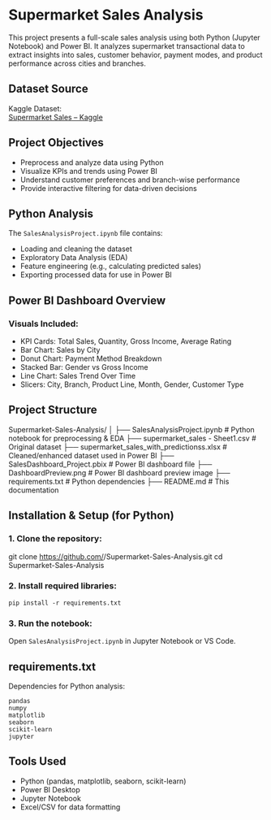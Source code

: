 # Supermarket Sales Analysis

This project presents a full-scale sales analysis using both Python (Jupyter Notebook) and Power BI. It analyzes supermarket transactional data to extract insights into sales, customer behavior, payment modes, and product performance across cities and branches.

## Dataset Source

Kaggle Dataset:  
[Supermarket Sales – Kaggle](https://www.kaggle.com/datasets/faresashraf1001/supermarket-sales)

## Project Objectives

- Preprocess and analyze data using Python
- Visualize KPIs and trends using Power BI
- Understand customer preferences and branch-wise performance
- Provide interactive filtering for data-driven decisions

## Python Analysis

The `SalesAnalysisProject.ipynb` file contains:

- Loading and cleaning the dataset
- Exploratory Data Analysis (EDA)
- Feature engineering (e.g., calculating predicted sales)
- Exporting processed data for use in Power BI

## Power BI Dashboard Overview

### Visuals Included:
- KPI Cards: Total Sales, Quantity, Gross Income, Average Rating
- Bar Chart: Sales by City
- Donut Chart: Payment Method Breakdown
- Stacked Bar: Gender vs Gross Income
- Line Chart: Sales Trend Over Time
- Slicers: City, Branch, Product Line, Month, Gender, Customer Type


## Project Structure

Supermarket-Sales-Analysis/
│
├── SalesAnalysisProject.ipynb              # Python notebook for preprocessing & EDA
├── supermarket_sales - Sheet1.csv          # Original dataset
├── supermarket_sales_with_predictionss.xlsx # Cleaned/enhanced dataset used in Power BI
├── SalesDashboard_Project.pbix             # Power BI dashboard file
├── DashboardPreview.png                    # Power BI dashboard preview image
├── requirements.txt                        # Python dependencies
├── README.md                               # This documentation


## Installation & Setup (for Python)

### 1. Clone the repository:

git clone https://github.com/<your-username>/Supermarket-Sales-Analysis.git
cd Supermarket-Sales-Analysis


### 2. Install required libraries:

```
pip install -r requirements.txt
```

### 3. Run the notebook:

Open `SalesAnalysisProject.ipynb` in Jupyter Notebook or VS Code.

## requirements.txt
Dependencies for Python analysis:

```
pandas
numpy
matplotlib
seaborn
scikit-learn
jupyter
```

## Tools Used

- Python (pandas, matplotlib, seaborn, scikit-learn)
- Power BI Desktop
- Jupyter Notebook
- Excel/CSV for data formatting

